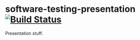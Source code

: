 software-testing-presentation [![Build Status](https://travis-ci.org/krallm/software-testing-presentation.svg?branch=master)](https://travis-ci.org/krallm/software-testing-presentation)
=============================

Presentation stuff.
